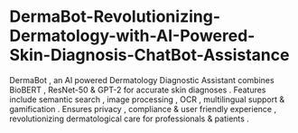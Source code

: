 # DermaBot-Revolutionizing-Dermatology-with-AI-Powered-Skin-Diagnosis-ChatBot-Assistance
DermaBot , an AI powered Dermatology Diagnostic Assistant combines BioBERT , ResNet-50 &amp; GPT-2 for accurate skin diagnoses . Features include semantic search , image processing , OCR , multilingual support &amp; gamification . Ensures privacy , compliance &amp; user friendly experience , revolutionizing dermatological care for professionals &amp; patients .

